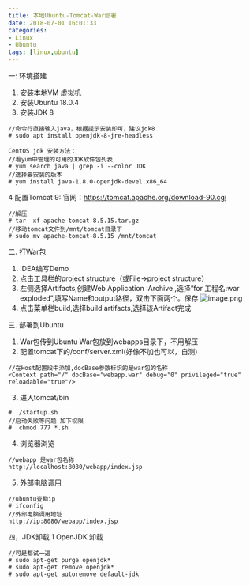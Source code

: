 ```yaml
---
title: 本地Ubuntu-Tomcat-War部署
date: 2018-07-01 16:01:33
categories: 
- Linux 
- Ubuntu
tags: [linux,ubuntu]
---
```



一: 环境搭建
1. 安装本地VM 虚拟机
2. 安装Ubuntu 18.0.4
3. 安装JDK 8
```
//命令行直接输入java，根据提示安装即可，建议jdk8
# sudo apt install openjdk-8-jre-headless
```
```
CentOS jdk 安装方法：
//看yum中管理的可用的JDK软件包列表
# yum search java | grep -i --color JDK
//选择要安装的版本
# yum install java-1.8.0-openjdk-devel.x86_64
```

4 配置Tomcat 9:
官网：https://tomcat.apache.org/download-90.cgi
```
//解压
# tar -xf apache-tomcat-8.5.15.tar.gz
//移动tomcat文件到/mnt/tomcat目录下
# sudo mv apache-tomcat-8.5.15 /mnt/tomcat
```

二. 打War包
1. IDEA编写Demo
2. 点击工具栏的project structure（或File->project structure）
3. 左侧选择Artifacts,创建Web Application :Archive ,选择“for 工程名:war exploded”,填写Name和output路径，双击下面两个。保存
![image.png](https://upload-images.jianshu.io/upload_images/2803682-7c03ae9cf4fa8481.png?imageMogr2/auto-orient/strip%7CimageView2/2/w/1240)
4. 点击菜单栏build,选择build artifacts,选择该Artifact完成


三. 部署到Ubuntu
1. War包传到Ubuntu
War包放到webapps目录下，不用解压
2. 配置tomcat下的/conf/server.xml(好像不加也可以，自测)
```
//在Host配置段中添加,docBase参数标识的是war包的名称
<Context path="/" docBase="webapp.war" debug="0" privileged="true" reloadable="true"/> 
```
3. 进入tomcat/bin  
```
# ./startup.sh
//启动失败等问题 加下权限
#  chmod 777 *.sh 
```
4. 浏览器浏览
```
//webapp 是war包名称
http://localhost:8080/webapp/index.jsp
```
5. 外部电脑调用
```
//ubuntu查勘ip
# ifconfig
//外部电脑调用地址
http://ip:8080/webapp/index.jsp
```

四，JDK卸载
1 OpenJDK 卸载
```
//可是都试一遍
# sudo apt-get purge openjdk*
# sudo apt-get remove openjdk*
# sudo apt-get autoremove default-jdk
```
